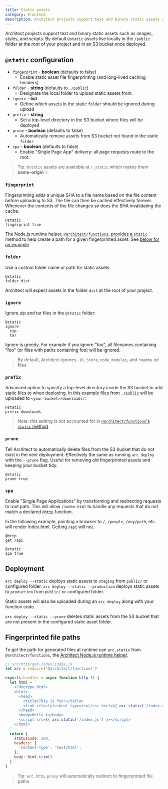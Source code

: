 ```yaml
---
title: Static assets
category: Frontend
description: Architect projects support text and binary static assets such as images, styles, and scripts.
---
```


Architect projects support text and binary static assets such as images, styles, and scripts. By default `@static` assets live locally in the `/public` folder at the root of your project and in an S3 bucket once deployed.

## `@static` configuration

- `fingerprint` - **boolean** (defaults to false)
  - Enable static asset file fingerprinting (and long-lived caching headers)
- `folder` - **string** (defaults to `./public`)
  - Designate the local folder to upload static assets from.
- `ignore` - **list**
  - Define which assets in the static `folder` should be ignored during upload
- `prefix` - **string**
  - Set a top-level directory in the S3 bucket where files will be deployed
- `prune` - **boolean** (defaults to false)
  - Automatically remove assets from S3 bucket not found in the static `folder`
- `spa` - **boolean** (defaults to false)
  - Enable "Single Page App" delivery: all page requests route to the root.

> Tip: `@static` assets are available at `/_static` which makes them **same-origin** ✨

### `fingerprint`

Fingerprinting adds a unique SHA to a file name based on the file content before uploading to S3. The file can then be cached effectively forever. Whenever the contents of the file changes so does the SHA invalidating the cache.

```arc
@static
fingerprint true
```

The Node.js runtime helper, [`@architect/functions`, provides a `static`](../../reference/runtime-helpers/node.js#arc.static) method to help create a path for a given fingerprinted asset. See [below for an example](#fingerprinted-file-paths).

### `folder`

Use a custom folder name or path for static assets.

```arc
@static
folder dist
```

Architect will expect assets in the folder `dist` at the root of your project.

### `ignore`

Ignore zip and tar files in the `@static` folder:

```arc
@static
ignore
  zip
  tar
```

Ignore is greedy. For example if you ignore "foo", all filenames containing "foo" (or files with paths containing foo) will be ignored.

> By default, Architect ignores `.DS_Store`, `node_modules`, and `readme.md` files

### `prefix`

Advanced option to specify a top-level directory inside the S3 bucket to add static files to when deploying. In this example files from `./public` will be uploaded to `<your-bucket>/downloads/`:

```arc
@static
prefix downloads
```

> Note: this setting is not accounted for in [`@architect/functions`'s `static` method](../../reference/runtime-helpers/node.js#arc.static).

### `prune`

Tell Architect to automatically delete files from the S3 bucket that do not exist in the next deployment. Effectively the same as running `arc deploy` with the `--prune` flag. Useful for removing old fingerprinted assets and keeping your bucket tidy.

```arc
@static
prune true
```

### `spa`

Enable "Single Page Applications" by transforming and redirecting requests to root path. This will allow `/index.html` to handle any requests that do not match a declared [`@http`](../../reference/project-manifest/http) function.

In the following example, pointing a browser to `/`, `/people`, `/any/path`, etc. will render index.html. Getting `/api` will not.

```arc
@http
get /api

@static
spa true
```

## Deployment

`arc deploy --static` deploys static assets to `staging` from `public/` or configured folder.
`arc deploy --static --production` deploys static assets to `production` from `public/` or configured folder.

Static assets will also be uploaded during an `arc deploy` along with your function code.

`arc deploy --static --prune` deletes static assets from the S3 bucket that are not present in the configured static asset folder.

## Fingerprinted file paths

To get the path for generated files at runtime use `arc.static` from `@architect/functions`, the [Architect Node.js runtime helper](../../reference/runtime-helpers/node.js#arc.static).

```javascript
// src/http/get-index/index.js
let arc = require('@architect/functions')

exports.handler = async function http () {
  let html = `
    <!doctype html>
    <html>
      <head>
        <title>This is fun!</title>
        <link rel=stylesheet type=text/css href=${ arc.static('/index.css') }>
      </head>
      <body>Hello ƛ</body>
      <script src=${ arc.static('/index.js') }></script>
    </html>
  `
  return {
    statusCode: 200,
    headers: {
      'Content-Type': 'text/html',
    },
    body: html.trim()
  }
}
```

> Tip: `arc.http.proxy` will automatically redirect to fingerprinted file paths
